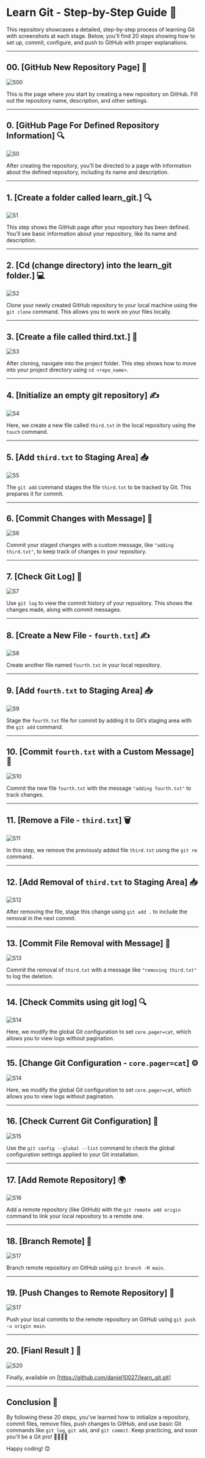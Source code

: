 # Learn Git - Step-by-Step Guide 🚀

This repository showcases a detailed, step-by-step process of learning Git with screenshots at each stage. Below, you'll find 20 steps showing how to set up, commit, configure, and push to GitHub with proper explanations.

---

## 00. [GitHub New Repository Page] 📄
![S00](screens/S00.png)

This is the page where you start by creating a new repository on GitHub. Fill out the repository name, description, and other settings.

---

## 0. [GitHub Page For Defined Repository Information] 🔍
![S0](screens/S0.png)

After creating the repository, you'll be directed to a page with information about the defined repository, including its name and description.

---

## 1. [Create a folder called learn_git.] 🔍
![S1](screens/S1.png)

This step shows the GitHub page after your repository has been defined. You'll see basic information about your repository, like its name and description.

---

## 2. [Cd (change directory) into the learn_git folder.] 💻
![S2](screens/S2.png)

Clone your newly created GitHub repository to your local machine using the `git clone` command. This allows you to work on your files locally.

---

## 3. [Create a file called third.txt.] 🧭
![S3](screens/S3.png)

After cloning, navigate into the project folder. This step shows how to move into your project directory using `cd <repo_name>`.

---

## 4. [Initialize an empty git repository] ✍️
![S4](screens/S4.png)

Here, we create a new file called `third.txt` in the local repository using the `touch` command.

---

## 5. [Add `third.txt` to Staging Area] 📥
![S5](screens/S5.png)

The `git add` command stages the file `third.txt` to be tracked by Git. This prepares it for commit.

---

## 6. [Commit Changes with Message] 💬
![S6](screens/S6.png)

Commit your staged changes with a custom message, like `"adding third.txt"`, to keep track of changes in your repository.

---

## 7. [Check Git Log] 📜
![S7](screens/S7.png)

Use `git log` to view the commit history of your repository. This shows the changes made, along with commit messages.

---

## 8. [Create a New File - `fourth.txt`] ✍️
![S8](screens/S8.png)

Create another file named `fourth.txt` in your local repository.

---

## 9. [Add `fourth.txt` to Staging Area] 📥
![S9](screens/S9.png)

Stage the `fourth.txt` file for commit by adding it to Git’s staging area with the `git add` command.

---

## 10. [Commit `fourth.txt` with a Custom Message] 💬
![S10](screens/S10.png)

Commit the new file `fourth.txt` with the message `"adding fourth.txt"` to track changes.

---

## 11. [Remove a File - `third.txt`] 🗑️
![S11](screens/S11.png)

In this step, we remove the previously added file `third.txt` using the `git rm` command.

---

## 12. [Add Removal of `third.txt` to Staging Area] 📥
![S12](screens/S12.png)

After removing the file, stage this change using `git add .` to include the removal in the next commit.

---

## 13. [Commit File Removal with Message] 📝
![S13](screens/S13.png)

Commit the removal of `third.txt` with a message like `"removing third.txt"` to log the deletion.

---

## 14. [Check Commits using git log] 🔍
![S14](screens/S14.png)

Here, we modify the global Git configuration to set `core.pager=cat`, which allows you to view logs without pagination.

---

## 15. [Change Git Configuration - `core.pager=cat`] ⚙️
![S14](screens/S15.png)

Here, we modify the global Git configuration to set `core.pager=cat`, which allows you to view logs without pagination.

---

## 16. [Check Current Git Configuration] 🔧
![S15](screens/S16.png)

Use the `git config --global --list` command to check the global configuration settings applied to your Git installation.

---

## 17. [Add Remote Repository] 🌍
![S16](screens/S17.png)

Add a remote repository (like GitHub) with the `git remote add origin` command to link your local repository to a remote one.

---

## 18. [Branch  Remote] 🚀
![S17](screens/S18.png)

Branch remote repository on GitHub using `git branch -M main`.

---


## 19. [Push Changes to Remote Repository] 🚀
![S17](screens/S19.png)

Push your local commits to the remote repository on GitHub using `git push -u origin main`.

---

## 20. [Fianl Result ] 🔀
![S20](screens/S20.png)

Finally, available on [https://github.com/daniel10027/learn_git.git]

---

## Conclusion 🎉

By following these 20 steps, you've learned how to initialize a repository, commit files, remove files, push changes to GitHub, and use basic Git commands like `git log`, `git add`, and `git commit`. Keep practicing, and soon you'll be a Git pro! 👨‍💻👩‍💻

Happy coding! 😊
